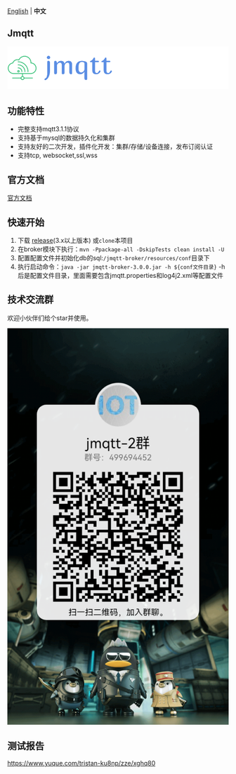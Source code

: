 [English](README.md) | **中文**
##  Jmqtt

![Jmqtt logo](jmqtt.png)

## 功能特性
* 完整支持mqtt3.1.1协议
* 支持基于mysql的数据持久化和集群
* 支持友好的二次开发，插件化开发：集群/存储/设备连接，发布订阅认证
* 支持tcp, websocket,ssl,wss

## 官方文档
[官方文档](http://www.mangdagou.com/)

## 快速开始
1. 下载 [release](https://github.com/Cicizz/jmqtt/releases)(3.x以上版本) 或`clone`本项目
2. 在broker模块下执行：`mvn -Ppackage-all -DskipTests clean install -U`
3. 配置配置文件并初始化db的sql:`/jmqtt-broker/resources/conf`目录下
4. 执行启动命令：`java -jar jmqtt-broker-3.0.0.jar -h ${conf文件目录}` -h后是配置文件目录，里面需要包含jmqtt.properties和log4j2.xml等配置文件

## 技术交流群
欢迎小伙伴们给个star并使用。

![jmqtt技术交流群](jmqtt_qq.png)

## 测试报告
https://www.yuque.com/tristan-ku8np/zze/xghq80



